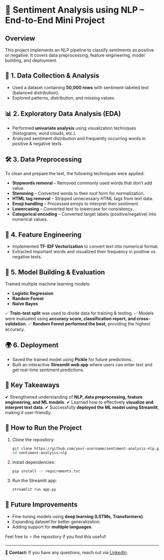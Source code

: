 # 🚀 Sentiment Analysis using NLP – End-to-End Mini Project

## Overview

This project implements an NLP pipeline to classify sentiments as positive or negative. It covers data preprocessing, feature engineering, model building, and deployment.

## 📂 1. Data Collection & Analysis

- Used a dataset containing **50,000 rows** with sentiment-labeled text (balanced distribution).
- Explored patterns, distribution, and missing values.

## 📊 2. Exploratory Data Analysis (EDA)

- Performed **univariate analysis** using visualization techniques (histograms, word clouds, etc.).
- Analyzed sentiment distribution and frequently occurring words in positive & negative texts.

## 🛠 3. Data Preprocessing

To clean and prepare the text, the following techniques were applied:

- **Stopwords removal** – Removed commonly used words that don’t add value.
- **Stemming** – Converted words to their root form for normalization.
- **HTML tag removal** – Stripped unnecessary HTML tags from text data.
- **Emoji handling** – Processed emojis to interpret their sentiment.
- **Lowercasing** – Converted text to lowercase for consistency.
- **Categorical encoding** – Converted target labels (positive/negative) into numerical values.

## 🔢 4. Feature Engineering

- Implemented **TF-IDF Vectorization** to convert text into numerical format.
- Extracted important words and visualized their frequency in positive vs. negative texts.

## 🤖 5. Model Building & Evaluation

Trained multiple machine learning models:

- **Logistic Regression**
- **Random Forest**
- **Naïve Bayes**

✅ **Train-test split** was used to divide data for training & testing.
✅ Models were evaluated using **accuracy score, classification report, and cross-validation**.
✅ **Random Forest performed the best**, providing the highest accuracy.

## 🌍 6. Deployment

- Saved the trained model using **Pickle** for future predictions.
- Built an interactive **Streamlit web app** where users can enter text and get real-time sentiment predictions.

## 🎯 Key Takeaways

✔ Strengthened understanding of **NLP, data preprocessing, feature engineering, and ML models**.
✔ Learned how to effectively **visualize and interpret text data**.
✔ Successfully **deployed the ML model using Streamlit**, making it user-friendly.

## 🚀 How to Run the Project

1. Clone the repository:
   ```bash
   git clone https://github.com/your-username/sentiment-analysis-nlp.git
   cd sentiment-analysis-nlp
   ```
2. Install dependencies:
   ```bash
   pip install -r requirements.txt
   ```
3. Run the Streamlit app:
   ```bash
   streamlit run app.py
   ```

## 📌 Future Improvements

- Fine-tuning models using **deep learning (LSTMs, Transformers)**.
- Expanding dataset for better generalization.
- Adding support for **multiple languages**.

Feel free to ⭐ the repository if you find this useful!

---

📧 **Contact:** If you have any questions, reach out via [LinkedIn](https://www.linkedin.com/in/ayan-khan-917611250/).

